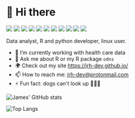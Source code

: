 # 👋 Hi there

![](https://img.shields.io/badge/-Linux-FCC624?logo=Linux&logoColor=white&style=flat)
![](https://img.shields.io/badge/-Arch-1793D1?logo=Arch%20Linux&logoColor=white&style=flat)
![](https://img.shields.io/badge/-Pop!_OS-48B9C7?logo=Pop!_OS&logoColor=white&style=flat)
![](https://img.shields.io/badge/-Debian-A81D33?logo=Debian&logoColor=white&style=flat)
![](https://img.shields.io/badge/-R-276DC3?logo=R&logoColor=white&style=flat)
![](https://img.shields.io/badge/-Python-3776AB?logo=Python&logoColor=white&style=flat)
![](https://img.shields.io/badge/-PostgreSQL-4169E1?logo=PostgreSQL&logoColor=white&style=flat)
![](https://img.shields.io/badge/-vscode-007ACC?logo=Visual%20Studio%20Code&logoColor=white&style=flat)
![](https://img.shields.io/badge/-RStudio-007ACC?logo=RStudio&logoColor=white&style=flat)
![](https://img.shields.io/badge/-Docker-2496ED?logo=Docker&logoColor=white&style=flat)
[![](https://img.shields.io/badge/-Spotify-1DB954?logo=Spotify&logoColor=white&style=flat)](https://open.spotify.com/user/31rdtlg222hpvpcnnwphyz5kq43a)

Data analyst, R and python developer, linux user.

- 🔭 I’m currently working with health care data
- 💬 Ask me about R or my R package `odns`
- 🌍 Check out my site <https://jrh-dev.github.io/>
- 📫 How to reach me: jrh-dev@protonmail.com
- ⚡ Fun fact: dogs can't look up :cricket_game::zombie::beer:

![James' GitHub stats](https://github-readme-stats.vercel.app/api?username=jrh-dev&show_icons=true&theme=nord)

![Top Langs](https://github-readme-stats.vercel.app/api/top-langs/?username=jrh-dev&theme=nord&hide=html,css,scss,javascript,ruby)
